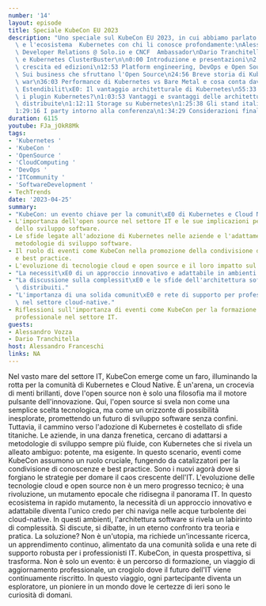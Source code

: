 ```yaml
---
number: '14'
layout: episode
title: Speciale KubeCon EU 2023
description: "Uno speciale sul KubeCon EU 2023, in cui abbiamo parlato della conferenza\
  \ e l'ecosistema  Kubernetes con chi li conosce profondamente:\nAlessandro Vozza,\
  \ Developer Relations @ Solo.io e CNCF  Ambassador\nDario Tranchitella, CTO in Clastix\
  \ e Kubernetes ClusterBuster\n\n0:00 Introduzione e presentazioni\n2:45 KubeCon,\
  \ crescita ed edizioni\n12:53 Platform engineering, DevOps e Open Source\n20:30\
  \ Sui business che sfruttano l'Open Source\n24:56 Breve storia di Kubernetes e l'Orchestrators\
  \ war\n36:03 Performance di Kubernetes vs Bare Metal e cosa conta davvero\n48:42\
  \ Estendibilit\xE0: Il vantaggio architetturale di Kubernetes\n55:33 Come scegliere\
  \ i plugin Kubernetes?\n1:03:53 Vantaggi e svantaggi delle architetture cloud native\
  \ distribuite\n1:12:11 Storage su Kubernetes\n1:25:38 Gli stand italiani al KubeCon\n\
  1:29:16 I party intorno alla conferenza\n1:34:29 Considerazioni finali"
duration: 6115
youtube: FJa_jOkR8Mk
tags:
- 'Kubernetes '
- 'KubeCon '
- 'OpenSource '
- 'CloudComputing '
- 'DevOps '
- 'ITCommunity '
- 'SoftwareDevelopment '
- TechTrends
date: '2023-04-25'
summary:
- "KubeCon: un evento chiave per la comunit\xE0 di Kubernetes e Cloud Native."
- L'importanza dell'open source nel settore IT e le sue implicazioni per il futuro
  dello sviluppo software.
- Le sfide legate all'adozione di Kubernetes nelle aziende e l'adattamento alle nuove
  metodologie di sviluppo software.
- Il ruolo di eventi come KubeCon nella promozione della condivisione di conoscenze
  e best practice.
- L'evoluzione di tecnologie cloud e open source e il loro impatto sul panorama IT.
- "La necessit\xE0 di un approccio innovativo e adattabile in ambienti cloud-native."
- "La discussione sulla complessit\xE0 e le sfide dell'architettura software in ambienti\
  \ distribuiti."
- "L'importanza di una solida comunit\xE0 e rete di supporto per professionisti IT\
  \ nel settore cloud-native."
- Riflessioni sull'importanza di eventi come KubeCon per la formazione e l'aggiornamento
  professionale nel settore IT.
guests:
- Alessandro Vozza
- Dario Tranchitella
host: Alessandro Franceschi
links: NA
---
```

Nel vasto mare del settore IT, KubeCon emerge come un faro, illuminando la rotta per la comunità di Kubernetes e Cloud Native. È un'arena, un crocevia di menti brillanti, dove l'open source non è solo una filosofia ma il motore pulsante dell'innovazione. Qui, l'open source si svela non come una semplice scelta tecnologica, ma come un orizzonte di possibilità inesplorate, promettendo un futuro di sviluppo software senza confini.
Tuttavia, il cammino verso l'adozione di Kubernetes è costellato di sfide titaniche. Le aziende, in una danza frenetica, cercano di adattarsi a metodologie di sviluppo sempre più fluide, con Kubernetes che si rivela un alleato ambiguo: potente, ma esigente. In questo scenario, eventi come KubeCon assumono un ruolo cruciale, fungendo da catalizzatori per la condivisione di conoscenze e best practice. Sono i nuovi agorà dove si forgiano le strategie per domare il caos crescente dell'IT.
L'evoluzione delle tecnologie cloud e open source non è un mero progresso tecnico; è una rivoluzione, un mutamento epocale che ridisegna il panorama IT. In questo ecosistema in rapido mutamento, la necessità di un approccio innovativo e adattabile diventa l'unico credo per chi naviga nelle acque turbolente dei cloud-native.
In questi ambienti, l'architettura software si rivela un labirinto di complessità. Si discute, si dibatte, in un eterno confronto tra teoria e pratica. La soluzione? Non è un'utopia, ma richiede un'incessante ricerca, un apprendimento continuo, alimentato da una comunità solida e una rete di supporto robusta per i professionisti IT.
KubeCon, in questa prospettiva, si trasforma. Non è solo un evento: è un percorso di formazione, un viaggio di aggiornamento professionale, un crogiolo dove il futuro dell'IT viene continuamente riscritto. In questo viaggio, ogni partecipante diventa un esploratore, un pioniere in un mondo dove le certezze di ieri sono le curiosità di domani.
